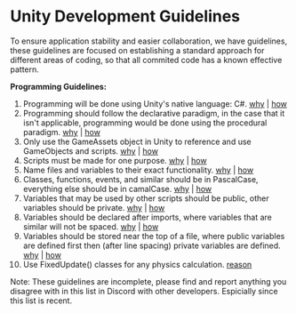 # Unity Development Guidelines
To ensure application stability and easier collaboration, we have guidelines, these guidelines are focused on establishing a standard approach for different areas of coding, so that all commited code has a known effective pattern.

**Programming Guidelines:**
1. Programming will be done using Unity's native language: C#. [why]() | [how]()
2. Programming should follow the declarative paradigm, in the case that it isn't applicable, programming would be done using the procedural paradigm. [why]() | [how]()
3. Only use the GameAssets object in Unity to reference and use GameObjects and scripts. [why]() | [how]()
4. Scripts must be made for one purpose. [why]() | [how]()
5. Name files and variables to their exact functionality. [why]() | [how]()
6. Classes, functions, events, and similar should be in PascalCase, everything else should be in camalCase. [why]() | [how]()
7. Variables that may be used by other scripts should be public, other variables should be private. [why]() | [how]()
8. Variables should be declared after imports, where variables that are similar will not be spaced. [why]() | [how]()
9. Variables should be stored near the top of a file, where public variables are defined first then (after line spacing) private variables are defined. [why]() | [how]()
10. Use FixedUpdate() classes for any physics calculation. [reason]()

Note: These guidelines are incomplete, please find and report anything you disagree with in this list in Discord with other developers. Espicially since this list is recent.
